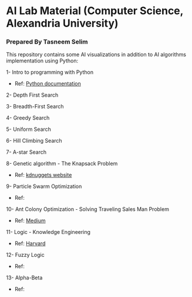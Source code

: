 # AI Lab Material (Computer Science, Alexandria University)
### Prepared By Tasneem Selim

This repository contains some AI visualizations in addition to AI algorithms implementation using Python: 

1- Intro to programming with Python 
   * Ref: [Python documentation](https://docs.python.org/3/tutorial/index.html)   

2- Depth First Search 

3- Breadth-First Search

4- Greedy Search

5- Uniform Search

6- Hill Climbing Search

7- A-star Search

8- Genetic algorithm - The Knapsack Problem 
   * Ref: [kdnuggets website](https://www.kdnuggets.com/2023/01/knapsack-problem-genetic-programming-python.html)

9- Particle Swarm Optimization
   * Ref: []()
     
10- Ant Colony Optimization - Solving Traveling Sales Man Problem
   * Ref: [Medium](https://induraj2020.medium.com/implementation-of-ant-colony-optimization-using-python-solve-traveling-salesman-problem-9c14d3114475)
     
11- Logic - Knowledge Engineering
   * Ref: [Harvard]()

12- Fuzzy Logic
   * Ref:  

13- Alpha-Beta
   * Ref: 
